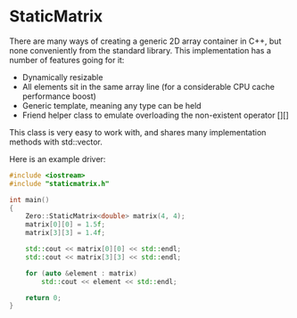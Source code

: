 StaticMatrix
============

There are many ways of creating a generic 2D array container in C++, but none conveniently from the standard library.  This implementation has a number of features going for it:

* Dynamically resizable
* All elements sit in the same array line (for a considerable CPU cache performance boost)
* Generic template, meaning any type can be held
* Friend helper class to emulate overloading the non-existent operator [][]

This class is very easy to work with, and shares many implementation methods with std::vector.

Here is an example driver:

```cpp
#include <iostream>
#include "staticmatrix.h"

int main()
{
    Zero::StaticMatrix<double> matrix(4, 4);
    matrix[0][0] = 1.5f;
    matrix[3][3] = 1.4f;

    std::cout << matrix[0][0] << std::endl;
    std::cout << matrix[3][3] << std::endl;

    for (auto &element : matrix)
        std::cout << element << std::endl;

    return 0;
}

```
